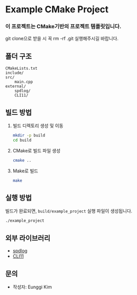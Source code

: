 # Example CMake Project

### 이 프로젝트는 CMake기반의 프로젝트 템플릿입니다.
git clone으로 받을 시 꼭 rm -rf .git 실행해주시길 바랍니다.

## 폴더 구조
```
CMakeLists.txt
include/
src/
    main.cpp
external/
    spdlog/
    CLI11/
```

## 빌드 방법

1. 빌드 디렉토리 생성 및 이동
   ```bash
   mkdir -p build
   cd build
   ```
2. CMake로 빌드 파일 생성
   ```bash
   cmake ..
   ```
3. Make로 빌드
   ```bash
   make
   ```

## 실행 방법

빌드가 완료되면, `build/example_project` 실행 파일이 생성됩니다.

```bash
./example_project
```

## 외부 라이브러리
- [spdlog](https://github.com/gabime/spdlog)
- [CLI11](https://github.com/CLIUtils/CLI11)

## 문의
- 작성자: Eunggi Kim
